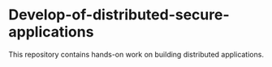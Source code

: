 # Develop-of-distributed-secure-applications
This repository contains hands-on work on building distributed applications.
